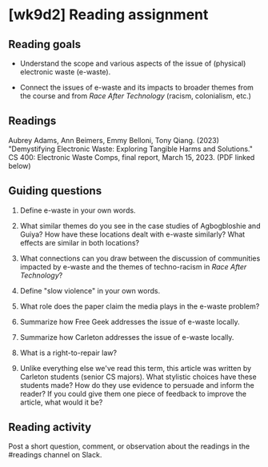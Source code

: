 # [wk9d2] Reading assignment

## Reading goals

- Understand the scope and various aspects of the issue of (physical) electronic waste (e-waste).

- Connect the issues of e-waste and its impacts to broader themes from the course and from _Race After Technology_ (racism, colonialism, etc.)

## Readings

Aubrey Adams, Ann Beimers, Emmy Belloni, Tony Qiang. (2023) "Demystifying Electronic Waste: Exploring Tangible Harms and Solutions." CS 400: Electronic Waste Comps, final report, March 15, 2023. (PDF linked below)


## Guiding questions

1. Define e-waste in your own words.

2. What similar themes do you see in the case studies of Agbogbloshie and Guiya? How have these locations dealt with e-waste similarly? What effects are similar in both locations?

3. What connections can you draw between the discussion of communities impacted by e-waste and the themes of techno-racism in _Race After Technology_?

4. Define "slow violence" in your own words. 

5. What role does the paper claim the media plays in the e-waste problem?

6. Summarize how Free Geek addresses the issue of e-waste locally.

7. Summarize how Carleton addresses the issue of e-waste locally.

8. What is a right-to-repair law?

9. Unlike everything else we've read this term, this article was written by Carleton students (senior CS majors). What stylistic choices have these students made? How do they use evidence to persuade and inform the reader? If you could give them one piece of feedback to improve the article, what would it be?


## Reading activity

Post a short question, comment, or observation about the readings in the #readings channel on Slack. 
